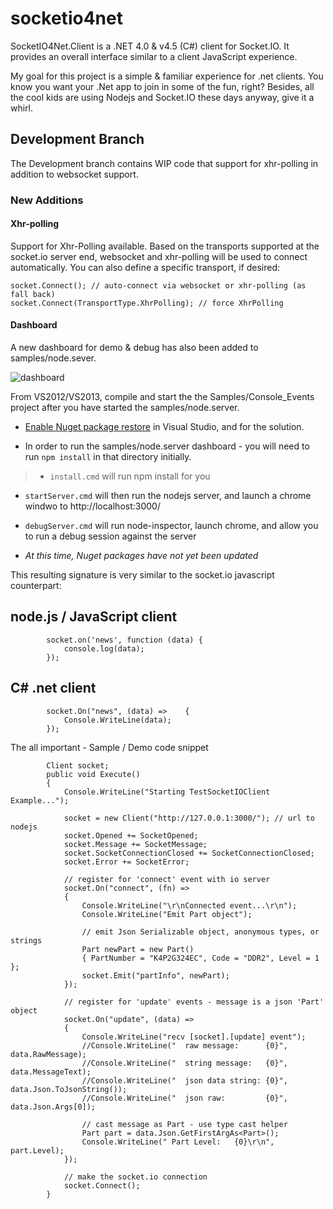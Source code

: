 socketio4net
============

SocketIO4Net.Client is a .NET 4.0 &amp; v4.5 (C#) client for Socket.IO.  It provides an overall interface similar to a client JavaScript experience.

My goal for this project is a simple & familiar experience for .net clients.  You know you want your .Net app to join in some of the fun, right?  Besides, all the cool kids are using Nodejs and Socket.IO these days anyway, give it a whirl.

## Development Branch

The Development branch contains WIP code that support for xhr-polling in addition to websocket support.  

### New Additions

#### Xhr-polling 
Support for Xhr-Polling available. Based on the transports supported at the socket.io server end, websocket and xhr-polling will be used to connect automatically. You can also define a specific transport, if desired:  

`socket.Connect(); // auto-connect via websocket or xhr-polling (as fall back)`  
`socket.Connect(TransportType.XhrPolling); // force XhrPolling`  

#### Dashboard 
A new dashboard for demo & debug has also been added to samples/node.sever.  

![dashboard](http://jstott.github.io/socketio4net/images/dashboard-550x335.jpg)

From VS2012/VS2013, compile and start the the Samples/Console_Events project after you have started the samples/node.server.  

* [Enable Nuget package restore](http://docs.nuget.org/docs/workflows/using-nuget-without-committing-packages) in Visual Studio, and for the solution.

* In order to run the samples/node.server dashboard - you will need to run `npm install` in that directory initially.
>* `install.cmd` will run npm install for you  

* `startServer.cmd` will then run the nodejs server, and launch a chrome windwo to http://localhost:3000/
* `debugServer.cmd` will run node-inspector, launch chrome, and allow you to run a debug session against the server

* _At this time, Nuget packages have not yet been updated_

This resulting signature is very similar to the socket.io javascript counterpart:

## node.js / JavaScript client

			socket.on('news', function (data) {
				console.log(data);
			});

## C# .net client

			socket.On("news", (data) =>    {
				Console.WriteLine(data);
			});

The all important - Sample / Demo code snippet 

			Client socket;
			public void Execute()
			{
				Console.WriteLine("Starting TestSocketIOClient Example...");

				socket = new Client("http://127.0.0.1:3000/"); // url to nodejs 
				socket.Opened += SocketOpened;
				socket.Message += SocketMessage;
				socket.SocketConnectionClosed += SocketConnectionClosed;
				socket.Error += SocketError;
            
				// register for 'connect' event with io server
				socket.On("connect", (fn) =>
				{
					Console.WriteLine("\r\nConnected event...\r\n");
					Console.WriteLine("Emit Part object");

					// emit Json Serializable object, anonymous types, or strings
					Part newPart = new Part() 
					{ PartNumber = "K4P2G324EC", Code = "DDR2", Level = 1 };
					socket.Emit("partInfo", newPart);
				});

				// register for 'update' events - message is a json 'Part' object
				socket.On("update", (data) =>
				{
					Console.WriteLine("recv [socket].[update] event");
					//Console.WriteLine("  raw message:      {0}", data.RawMessage);
					//Console.WriteLine("  string message:   {0}", data.MessageText);
					//Console.WriteLine("  json data string: {0}", data.Json.ToJsonString());
					//Console.WriteLine("  json raw:         {0}", data.Json.Args[0]);
                
					// cast message as Part - use type cast helper
					Part part = data.Json.GetFirstArgAs<Part>();
					Console.WriteLine(" Part Level:   {0}\r\n", part.Level);
				});

				// make the socket.io connection
				socket.Connect();
			}


